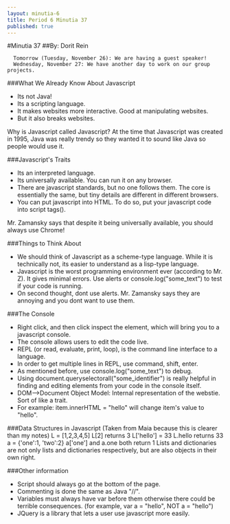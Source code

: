 ```yaml
---
layout: minutia-6
title: Period 6 Minutia 37
published: true
---
```


#Minutia 37
##By: Dorit Rein

      Tomorrow (Tuesday, November 26): We are having a guest speaker!
      Wednesday, November 27: We have another day to work on our group projects.

###What We Already Know About Javascript
+ Its not Java!
+ Its a scripting language.
+ It makes websites more interactive. Good at manipulating websites.
+ But it also breaks websites.

Why is Javascript called Javascript? At the time that Javascript was created in 1995, Java was really trendy so they wanted it to sound like Java so people would use it.

###Javascript's Traits	
+ Its an interpreted language.
+ Its universally available. You can run it on any browser.
+ There are javascript standards, but no one follows them. The core is essentially the same, but tiny details are different in different browsers.
+ You can put javascript into HTML. To do so, put your javascript code into script tags(<script></script>).

Mr. Zamansky says that despite it being universally available, you should always use Chrome!

###Things to Think About 
+ We should think of Javascript as a scheme-type language. While it is technically not, its easier to understand as a lisp-type language.
+ Javascript is the worst programming environment ever (according to Mr. Z). It gives minimal errors. Use alerts or console.log("some_text") to test if your code is running.
+ On second thought, dont use alerts. Mr. Zamansky says they are annoying and you dont want to use them.


###The Console
+ Right click, and then click inspect the element, which will bring you to a javascript console.
+ The console allows users to edit the code live.
+ REPL (or read, evaluate, print, loop), is the command line interface to a language.
+ In order to get multiple lines in REPL, use command, shift, enter.
+ As mentioned before, use console.log("some_text") to debug.
+ Using document.queryselectorall("some_identifier") is really helpful in finding and editing elements from your code in the console itself.
+ DOM-->Document Object Model: Internal representation of the webstie. Sort of like a trait.
+ For example: item.innerHTML = "hello" will change item's value to "hello". 

###Data Structures in Javascript (Taken from Maia because this is clearer than my notes)
	L = [1,2,3,4,5]
	L[2] returns 3
	L['hello'] = 33
	L.hello returns 33
	a = {'one':1, 'two':2}
	a['one'] and a.one both return 1
	Lists and dictionaries are not only lists and dictionaries respectively, but are also objects in their own right.


###Other information
+ Script should always go at the bottom of the page.
+ Commenting is done the same as Java "//".
+ Variables must always have var before them otherwise there could be terrible consequences. (for example, var a = "hello", NOT a = "hello")
+ JQuery is a library that lets a user use javascript more easily.



